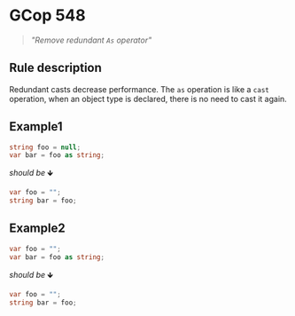 ﻿# GCop 548

> *"Remove redundant `As` operator"*

## Rule description

Redundant casts decrease performance. The `as` operation is like a `cast` operation, when an object type is declared, there is no need to cast it again.

## Example1

```csharp
string foo = null;
var bar = foo as string;
```

*should be* 🡻

```csharp
var foo = "";
string bar = foo;
```

## Example2

```csharp
var foo = "";
var bar = foo as string;
```

*should be* 🡻

```csharp
var foo = "";
string bar = foo;
```
